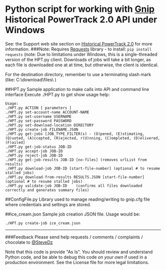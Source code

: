 # Python script for working with [Gnip](www.gnip.com) Historical PowerTrack 2.0 API under Windows
See:  the Support web site section on [Historical PowerTrack 2.0](http://support.gnip.com/apis/historical_api2.0/)  for more information.
###Note: Requires [Requests](http://docs.python-requests.org/en/master/) library - to install: 
`pip install requests`
(note: Due to limitations under Windows, this is a single-threaded version of the HPT.py client.  Downloads of jobs will take a bit longer, as each file is downloaded one at at time, but otherwise, the client is identical.

For the destination directory, remember to use a terminating slash mark (like:  C:\download\files\ )

##HPT.py
Sample application to make calls into API and command line interface
Execute ./HPT.py to get show usage help:

```
Usage:
./HPT.py ACTION [ parameters ]
./HPT.py set-account-name ACCOUNT-NAME
./HPT.py set-username USERNAME
./HPT.py set-password PASSWORD
./HPT.py set-download-location DIRECTORY
./HPT.py create-job FILENAME.JSON
./HPT.py get-jobs [JOB_TYPE_FILTER(s) - (O)pened, (E)stimating, (Q)uoted, (A)ccepted, (R)ejected, r(U)nning, (C)ompleted, (D)elivered, (F)ailed]
./HPT.py get-job-status JOB-ID
./HPT.py accept-job JOB-ID
./HPT.py reject-job JOB-ID
./HPT.py get-job-results JOB-ID [no-files] (removes urlList from results)
./HPT.py download-job JOB-ID [start-file-number] (optional # to resume stalled jobs)
./HPT.py download-from-results RESULTS.JSON [start-file-number] (optional # to resume stalled jobs)
./HPT.py validate-job JOB-ID    (confirms all files downloaded correctly and generates summary files)
```

##ConfigFile.py
Library used to manage reading/writing to gnip.cfg file where credentials and settings are stored.

##ice_cream.json
Sample job creation JSON file.  Usage would be:

`./HPT.py create-job ice_cream.json`

---
###Feedback
Please send help requests / comments / complaints / chocolate to [@SteveDz](stevedz@twitter.com)

Note that this code is provide "As Is".  You should review and understand Python code, and be able to debug this code _on your own_ if used in a production environment.  See the License file for more legal limitations.
